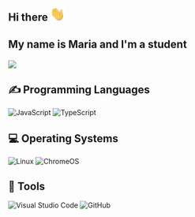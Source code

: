 ## Hi there <img  src="https://raw.githubusercontent.com/ABSphreak/ABSphreak/master/gifs/Hi.gif" width="30px"></h1>
## My name is Maria and I'm a student 

<a href="https://myoctocat.dev/@sw-yx/octocat">
  <img align="center" src="https://user-images.githubusercontent.com/6764957/101532175-1cda1580-39cf-11eb-92fc-8466f97122fc.png" width=250 />
</a>

 ## ✍ Programming Languages

 <img alt="JavaScript" src="https://img.shields.io/badge/JavaScript-F7DF1E.svg?logo=javascript&logoColor=white">
 <img alt="TypeScript" src="https://img.shields.io/badge/-TypeScript-007ACC?style=flat-square&logo=typescript&logoColor=white" />

 ## 💻 Operating Systems
 <img src="https://img.shields.io/badge/Linux-FCC624?logo=linux&logoColor=white" alt="Linux">
 <img src="https://img.shields.io/badge/chrome%20os-3d89fc?logo=google%20chrome&logoColor=white" alt="ChromeOS">

 ## 🔧 Tools
![Visual Studio Code](https://img.shields.io/badge/Visual%20Studio%20Code-0078d7.svg?style=for-the-badge&logo=visual-studio-code&logoColor=white)
![GitHub](https://img.shields.io/badge/github-%23121011.svg?style=for-the-badge&logo=github&logoColor=white)

<!--
**Maria-Varghese/Maria-Varghese** is a ✨ _special_ ✨ repository because its `README.md` (this file) appears on your GitHub profile.

Here are some ideas to get you started:

- 🔭 I’m currently working on ...
- 🌱 I’m currently learning ...
- 👯 I’m looking to collaborate on ...
- 🤔 I’m looking for help with ...
- 💬 Ask me about ...
- 📫 How to reach me: ...
- 😄 Pronouns: ...
- ⚡ Fun fact: ...
-->
